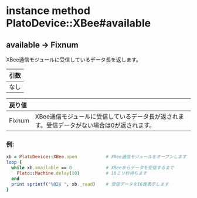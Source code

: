 # instance method PlatoDevice::XBee#available

## available -> Fixnum

XBee通信モジュールに受信しているデータ長を返します。  

|引数|
|:--|
|なし|

|戻り値||
|:--|:--|
|Fixnum|XBee通信モジュールに受信しているデータ長が返されます。受信データがない場合は0が返されます。|

### 例:
```Ruby
xb = PlatoDevice::XBee.open           # XBee通信モジュールをオープンします
loop {
  while xb.available == 0             # XBeeからデータを受信するまで
    Plato::Machine.delay(10)          # 10ミリ秒待ちます
  end
  print sprintf("%02X ", xb._read)    # 受信データを16進表示します
}
```

